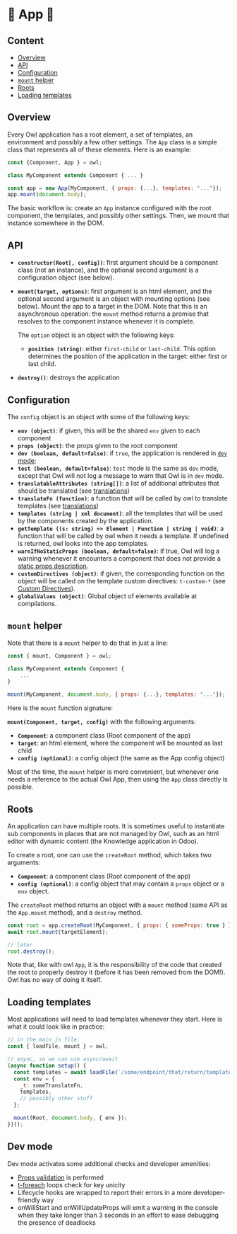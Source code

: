# 🦉 App 🦉

## Content

- [Overview](#overview)
- [API](#api)
- [Configuration](#configuration)
- [`mount` helper](#mount-helper)
- [Roots](#roots)
- [Loading templates](#loading-templates)

## Overview

Every Owl application has a root element, a set of templates, an environment and
possibly a few other settings. The `App` class is a simple class that represents
all of these elements. Here is an example:

```js
const {Component, App } = owl;

class MyComponent extends Component { ... }

const app = new App(MyComponent, { props: {...}, templates: "..."});
app.mount(document.body);
```

The basic workflow is: create an `App` instance configured with the root
component, the templates, and possibly other settings. Then, we mount that
instance somewhere in the DOM.

## API

- **`constructor(Root[, config])`**: first argument should be a component class (not
  an instance), and the optional second argument is a configuration object (see below).

- **`mount(target, options)`**: first argument is an html element, and the optional
  second argument is an object with mounting options (see below). Mount the app
  to a target in the DOM. Note that this is an asynchronous operation: the `mount`
  method returns a promise that resolves to the component instance whenever it
  is complete.

  The `option` object is an object with the following keys:

  - **`position (string)`**: either `first-child` or `last-child`. This option determines
    the position of the application in the target: either first or last child.

- **`destroy()`**: destroys the application

## Configuration

The `config` object is an object with some of the following keys:

- **`env (object)`**: if given, this will be the shared `env` given to each component
- **`props (object)`**: the props given to the root component
- **`dev (boolean, default=false)`**: if `true`, the application is rendered in
  [`dev` mode](#dev-mode);
- **`test (boolean, default=false)`**: `test` mode is the same as `dev` mode, except
  that Owl will not log a message to warn that Owl is in `dev` mode.
- **`translatableAttributes (string[])`**: a list of additional attributes that should
  be translated (see [translations](translations.md))
- **`translateFn (function)`**: a function that will be called by owl to translate
  templates (see [translations](translations.md))
- **`templates (string | xml document)`**: all the templates that will be used by
  the components created by the application.
- **`getTemplate ((s: string) => Element | Function | string | void)`**: a function that will be called by owl when it
  needs a template. If undefined is returned, owl looks into the app templates.
- **`warnIfNoStaticProps (boolean, default=false)`**: if true, Owl will log a warning
  whenever it encounters a component that does not provide a [static props description](props.md#props-validation).
- **`customDirectives (object)`**: if given, the corresponding function on the object will be called
  on the template custom directives: `t-custom-*` (see [Custom Directives](templates.md#custom-directives)).
- **`globalValues (object)`**: Global object of elements available at compilations.

## `mount` helper

Note that there is a `mount` helper to do that in just a line:

```js
const { mount, Component } = owl;

class MyComponent extends Component {
    ...
}

mount(MyComponent, document.body, { props: {...}, templates: "..."});
```

Here is the `mount` function signature:

**`mount(Component, target, config)`** with the following arguments:

- **`Component`**: a component class (Root component of the app)
- **`target`**: an html element, where the component will be mounted as last child
- **`config (optional)`**: a config object (the same as the App config object)

Most of the time, the `mount` helper is more convenient, but whenever one needs
a reference to the actual Owl App, then using the `App` class directly is
possible.

## Roots

An application can have multiple roots. It is sometimes useful to instantiate
sub components in places that are not managed by Owl, such as an html editor
with dynamic content (the Knowledge application in Odoo).

To create a root, one can use the `createRoot` method, which takes two arguments:

- **`Component`**: a component class (Root component of the app)
- **`config (optional)`**: a config object that may contain a `props` object or a
  `env` object.

The `createRoot` method returns an object with a `mount` method (same API as
the `App.mount` method), and a `destroy` method.

```js
const root = app.createRoot(MyComponent, { props: { someProps: true } });
await root.mount(targetElement);

// later
root.destroy();
```

Note that, like with owl `App`, it is the responsibility of the code that created
the root to properly destroy it (before it has been removed from the DOM!). Owl
has no way of doing it itself.

## Loading templates

Most applications will need to load templates whenever they start. Here is
what it could look like in practice:

```js
// in the main js file:
const { loadFile, mount } = owl;

// async, so we can use async/await
(async function setup() {
  const templates = await loadFile(`/some/endpoint/that/return/templates`);
  const env = {
    _t: someTranslateFn,
    templates,
    // possibly other stuff
  };

  mount(Root, document.body, { env });
})();
```

## Dev mode

Dev mode activates some additional checks and developer amenities:

- [Props validation](./props.md#props-validation) is performed
- [t-foreach](./templates.md#loops) loops check for key unicity
- Lifecycle hooks are wrapped to report their errors in a more developer-friendly way
- onWillStart and onWillUpdateProps will emit a warning in the console when they
  take longer than 3 seconds in an effort to ease debugging the presence of deadlocks
